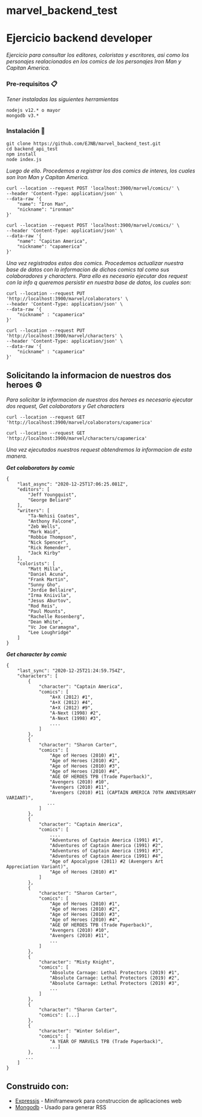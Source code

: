 # marvel_backend_test

# Ejercicio backend developer

_Ejercicio para consultar los editores, coloristas y escritores, asi como los personajes realacionados en los comics de los personajes Iron Man y Capitan America._

### Pre-requisitos 📋

_Tener instaladas las siguientes herramientas_

```
nodejs v12.* o mayor
mongodb v3.*
```

### Instalación 🔧

```
git clone https://github.com/EJNB/marvel_backend_test.git
cd backend_api_test
npm install
node index.js
```

_Luego de ello. Procedemos a registrar los dos comics de interes, los cuales son Iron Man y Capitan America._

```
curl --location --request POST 'localhost:3900/marvel/comics/' \
--header 'Content-Type: application/json' \
--data-raw '{
    "name": "Iron Man",
    "nickname": "ironman"
}'

curl --location --request POST 'localhost:3900/marvel/comics/' \
--header 'Content-Type: application/json' \
--data-raw '{
    "name": "Capitan America",
    "nickname": "capamerica"
}'
```

_Una vez registrados estos dos comics. Procedemos actualizar nuestra base de datos con la informacion de dichos comics tal como sus colaboradores y characters. 
Para ello es necesario ejecutar dos request con la info q queremos persistir en nuestra base de datos, los cuales son:_

```
curl --location --request PUT 'http://localhost:3900/marvel/colaborators' \
--header 'Content-Type: application/json' \
--data-raw '{
    "nickname" : "capamerica"
}'

curl --location --request PUT 'http://localhost:3900/marvel/characters' \
--header 'Content-Type: application/json' \
--data-raw '{
    "nickname" : "capamerica"
}'
```

## Solicitando la informacion de nuestros dos heroes  ⚙️

_Para solicitar la informacion de nuestros dos heroes es necesario ejecutar dos request, Get colaborators y Get characters_

```
curl --location --request GET 'http://localhost:3900/marvel/colaborators/capamerica'

curl --location --request GET 'http://localhost:3900/marvel/characters/capamerica'
```
_Una vez ejecutados nuestros request obtendremos la informacion de esta manera._

_**Get colaborators by comic**_
```
{
    "last_async": "2020-12-25T17:06:25.081Z",
    "editors": [
        "Jeff Youngquist",
        "George Beliard"
    ],
    "writers": [
        "Ta-Nehisi Coates",
        "Anthony Falcone",
        "Zeb Wells",
        "Mark Waid",
        "Robbie Thompson",
        "Nick Spencer",
        "Rick Remender",
        "Jack Kirby"
    ],
    "colorists": [
        "Matt Milla",
        "Daniel Acuna",
        "Frank Martin",
        "Sunny Gho",
        "Jordie Bellaire",
        "Irma Kniivila",
        "Jesus Aburtov",
        "Rod Reis",
        "Paul Mounts",
        "Rachelle Rosenberg",
        "Dean White",
        "Vc Joe Caramagna",
        "Lee Loughridge"
    ]
}
```

_**Get character by comic**_
```
{
    "last_sync": "2020-12-25T21:24:59.754Z",
    "characters": [
        {
            "character": "Captain America",
            "comics": [
                "A+X (2012) #1",
                "A+X (2012) #4",
                "A+X (2012) #9",
                "A-Next (1998) #2",
                "A-Next (1998) #3",
                ....
            ]
        },
        {
            "character": "Sharon Carter",
            "comics": [
                "Age of Heroes (2010) #1",
                "Age of Heroes (2010) #2",
                "Age of Heroes (2010) #3",
                "Age of Heroes (2010) #4",
                "AGE OF HEROES TPB (Trade Paperback)",
                "Avengers (2010) #10",
                "Avengers (2010) #11",
                "Avengers (2010) #11 (CAPTAIN AMERICA 70TH ANNIVERSARY VARIANT)",
               ...
            ]
        },
        {
            "character": "Captain America",
            "comics": [
                ....
                "Adventures of Captain America (1991) #1",
                "Adventures of Captain America (1991) #2",
                "Adventures of Captain America (1991) #3",
                "Adventures of Captain America (1991) #4",
                "Age of Apocalypse (2011) #2 (Avengers Art Appreciation Variant)",
                "Age of Heroes (2010) #1"
            ]
        },
        {
            "character": "Sharon Carter",
            "comics": [
                "Age of Heroes (2010) #1",
                "Age of Heroes (2010) #2",
                "Age of Heroes (2010) #3",
                "Age of Heroes (2010) #4",
                "AGE OF HEROES TPB (Trade Paperback)",
                "Avengers (2010) #10",
                "Avengers (2010) #11",
                ...
            ]
        },
        {
            "character": "Misty Knight",
            "comics": [
                "Absolute Carnage: Lethal Protectors (2019) #1",
                "Absolute Carnage: Lethal Protectors (2019) #2",
                "Absolute Carnage: Lethal Protectors (2019) #3",
                ...
            ]
        },
        {
            "character": "Sharon Carter",
            "comics": [...]
        },
        {
            "character": "Winter Soldier",
            "comics": [
                "A YEAR OF MARVELS TPB (Trade Paperback)",
                ...]
        },
       ...
    ]
}
```

## Construido con:
* [Expressjs](https://expressjs.com/) - Miniframework para construccion de aplicaciones web
* [Mongodb](https://rometools.github.io/rome/) - Usado para generar RSS
